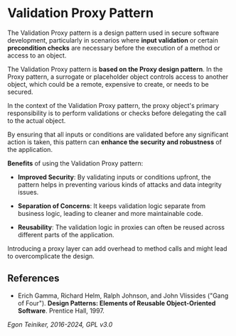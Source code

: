 # Validation Proxy Pattern 

The Validation Proxy pattern is a design pattern used in secure software 
development, particularly in scenarios where **input validation** or certain 
**precondition checks** are necessary before the execution of a method or 
access to an object.

The Validation Proxy pattern is **based on the Proxy design pattern**. 
In the Proxy pattern, a surrogate or placeholder object controls access 
to another object, which could be a remote, expensive to create, or needs 
to be secured.

In the context of the Validation Proxy pattern, the proxy object's primary 
responsibility is to perform validations or checks before delegating the 
call to the actual object.

By ensuring that all inputs or conditions are validated before any significant 
action is taken, this pattern can **enhance the security and robustness** 
of the application.

**Benefits** of using the Validation Proxy pattern:

* **Improved Security**: By validating inputs or conditions upfront, the 
  pattern helps in preventing various kinds of attacks and data integrity issues.

* **Separation of Concerns**: It keeps validation logic separate from business 
  logic, leading to cleaner and more maintainable code.

* **Reusability**: The validation logic in proxies can often be reused across 
  different parts of the application.

Introducing a proxy layer can add overhead to method calls and might lead to 
overcomplicate the design.

## References
* Erich Gamma, Richard Helm, Ralph Johnson, and John Vlissides ("Gang of Four").
  **Design Patterns: Elements of Reusable Object-Oriented Software**.
  Prentice Hall, 1997.

*Egon Teiniker, 2016-2024, GPL v3.0*